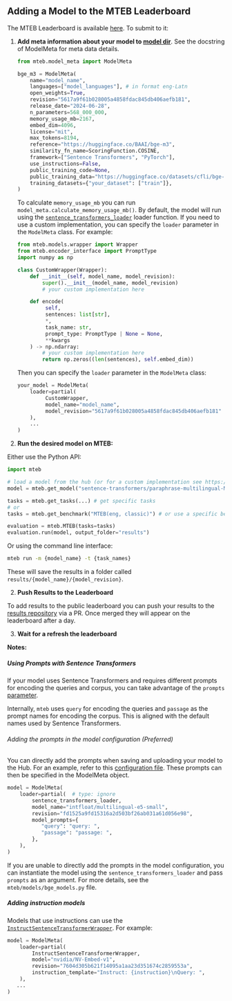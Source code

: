 ## Adding a Model to the MTEB Leaderboard

The MTEB Leaderboard is available [here](https://huggingface.co/spaces/mteb/leaderboard). To submit to it:

1. **Add meta information about your model to [model dir](../mteb/models/)**. See the docstring of ModelMeta for meta data details.
   ```python
   from mteb.model_meta import ModelMeta

   bge_m3 = ModelMeta(
       name="model_name",
       languages=["model_languages"], # in format eng-Latn
       open_weights=True,
       revision="5617a9f61b028005a4858fdac845db406aefb181",
       release_date="2024-06-28",
       n_parameters=568_000_000,
       memory_usage_mb=2167,
       embed_dim=4096,
       license="mit",
       max_tokens=8194,
       reference="https://huggingface.co/BAAI/bge-m3",
       similarity_fn_name=ScoringFunction.COSINE,
       framework=["Sentence Transformers", "PyTorch"],
       use_instructions=False,
       public_training_code=None,
       public_training_data="https://huggingface.co/datasets/cfli/bge-full-data",
       training_datasets={"your_dataset": ["train"]},
   )
   ```
   To calculate `memory_usage_mb` you can run `model_meta.calculate_memory_usage_mb()`. By default, the model will run using the [`sentence_transformers_loader`](../mteb/models/sentence_transformer_wrapper.py) loader function. If you need to use a custom implementation, you can specify the `loader` parameter in the `ModelMeta` class. For example:
   ```python
   from mteb.models.wrapper import Wrapper
   from mteb.encoder_interface import PromptType
   import numpy as np

   class CustomWrapper(Wrapper):
       def __init__(self, model_name, model_revision):
           super().__init__(model_name, model_revision)
           # your custom implementation here

       def encode(
            self,
            sentences: list[str],
            *,
            task_name: str,
            prompt_type: PromptType | None = None,
            **kwargs
       ) -> np.ndarray:
           # your custom implementation here
           return np.zeros((len(sentences), self.embed_dim))
   ```
   Then you can specify the `loader` parameter in the `ModelMeta` class:
   ```python
   your_model = ModelMeta(
       loader=partial(
            CustomWrapper,
            model_name="model_name",
            model_revision="5617a9f61b028005a4858fdac845db406aefb181"
       ),
       ...
   )
   ```
2. **Run the desired model on MTEB:**

Either use the Python API:

```python
import mteb

# load a model from the hub (or for a custom implementation see https://github.com/embeddings-benchmark/mteb/blob/main/docs/reproducible_workflow.md)
model = mteb.get_model("sentence-transformers/paraphrase-multilingual-MiniLM-L12-v2")

tasks = mteb.get_tasks(...) # get specific tasks
# or
tasks = mteb.get_benchmark("MTEB(eng, classic)") # or use a specific benchmark

evaluation = mteb.MTEB(tasks=tasks)
evaluation.run(model, output_folder="results")
```

Or using the command line interface:

```bash
mteb run -m {model_name} -t {task_names}
```

These will save the results in a folder called `results/{model_name}/{model_revision}`.

2. **Push Results to the Leaderboard**

To add results to the public leaderboard you can push your results to the [results repository](https://github.com/embeddings-benchmark/results) via a PR. Once merged they will appear on the leaderboard after a day.

3. **Wait for a refresh the leaderboard**

**Notes:**

##### Using Prompts with Sentence Transformers

If your model uses Sentence Transformers and requires different prompts for encoding the queries and corpus, you can take advantage of the `prompts` [parameter](https://sbert.net/docs/package_reference/sentence_transformer/SentenceTransformer.html#sentence_transformers.SentenceTransformer).

Internally, `mteb` uses `query` for encoding the queries and `passage` as the prompt names for encoding the corpus. This is aligned with the default names used by Sentence Transformers.

###### Adding the prompts in the model configuration (Preferred)

You can directly add the prompts when saving and uploading your model to the Hub. For an example, refer to this [configuration file](https://huggingface.co/Snowflake/snowflake-arctic-embed-m-v1.5/blob/3b5a16eaf17e47bd997da998988dce5877a57092/config_sentence_transformers.json). These prompts can then be specified in the ModelMeta object.


```python
model = ModelMeta(
    loader=partial(  # type: ignore
        sentence_transformers_loader,
        model_name="intfloat/multilingual-e5-small",
        revision="fd1525a9fd15316a2d503bf26ab031a61d056e98",
        model_prompts={
           "query": "query: ",
           "passage": "passage: ",
        },
    ),
)
```
If you are unable to directly add the prompts in the model configuration, you can instantiate the model using the `sentence_transformers_loader` and pass `prompts` as an argument. For more details, see the `mteb/models/bge_models.py` file.

##### Adding instruction models

Models that use instructions can use the [`InstructSentenceTransformerWrapper`](../mteb/models/instruct_wrapper.py). For example:
```python
model = ModelMeta(
    loader=partial(
        InstructSentenceTransformerWrapper,
        model="nvidia/NV-Embed-v1",
        revision="7604d305b621f14095a1aa23d351674c2859553a",
        instruction_template="Instruct: {instruction}\nQuery: ",
    ),
   ...
)
```
